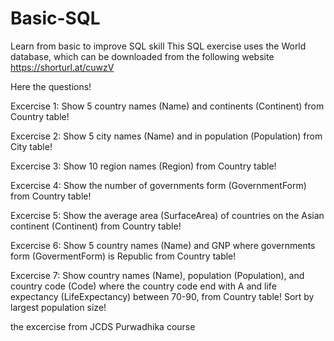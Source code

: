 # Basic-SQL
Learn from basic to improve SQL skill
This SQL exercise uses the World database, which can be downloaded from the following website
https://shorturl.at/cuwzV

Here the questions!

Excercise 1: Show 5 country names (Name) and continents (Continent) from Country table!

Excercise 2: Show 5 city names (Name) and in population (Population) from City table!

Excercise 3: Show 10 region names (Region) from Country table!

Excercise 4: Show the number of governments form (GovernmentForm) from Country table!

Excercise 5: Show the average area (SurfaceArea) of countries on the Asian continent (Continent) from Country table!

Excercise 6: Show 5 country names (Name) and GNP where governments form (GovermentForm) is Republic from Country table!

Excercise 7: Show country names (Name), population (Population), and country code (Code) where the country code end with A and life expectancy (LifeExpectancy) between 70-90, from Country table! Sort by largest population size!

the excercise from JCDS Purwadhika course
